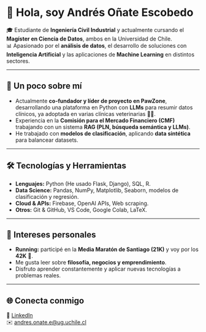# 👋 Hola, soy Andrés Oñate Escobedo

🎓 Estudiante de **Ingeniería Civil Industrial** y actualmente cursando el **Magíster en Ciencia de Datos**, ambos en la Universidad de Chile.  
📊 Apasionado por el **análisis de datos**, el desarrollo de soluciones con **Inteligencia Artificial** y las aplicaciones de **Machine Learning** en distintos sectores.

---

## 🚀 Un poco sobre mí
- Actualmente **co-fundador y líder de proyecto en PawZone**, desarrollando una plataforma en Python con **LLMs** para resumir datos clínicos, ya adoptada en varias clínicas veterinarias 🐶🐱.  
- Experiencia en la **Comisión para el Mercado Financiero (CMF)** trabajando con un sistema **RAG (PLN, búsqueda semántica y LLMs)**.  
- He trabajado con **modelos de clasificación**, aplicando **data sintética** para balancear datasets.  

---

## 🛠️ Tecnologías y Herramientas
- **Lenguajes:** Python (He usado Flask, Django), SQL, R.  
- **Data Science:** Pandas, NumPy, Matplotlib, Seaborn, modelos de clasificación y regresión.  
- **Cloud & APIs:** Firebase, OpenAI APIs, Web scraping.  
- **Otros:** Git & GitHub, VS Code, Google Colab, LaTeX.  

---

## 🏃 Intereses personales
- **Running:** participé en la **Media Maratón de Santiago (21K)** y voy por los **42K** 🏅.  
- Me gusta leer sobre **filosofía, negocios y emprendimiento**.  
- Disfruto aprender constantemente y aplicar nuevas tecnologías a problemas reales.  

---

## 🌐 Conecta conmigo
🔗 [LinkedIn](www.linkedin.com/in/andresignacioo)    
✉️ andres.onate.e@ug.uchile.cl  

